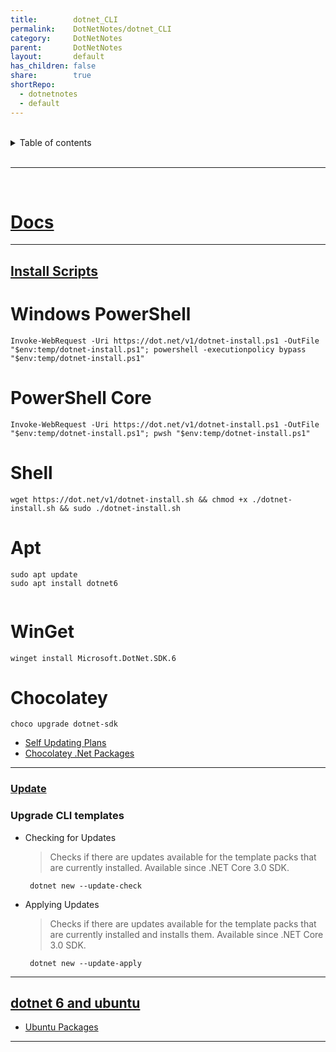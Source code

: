 ```yaml
---
title:        dotnet_CLI    
permalink:    DotNetNotes/dotnet_CLI    
category:     DotNetNotes    
parent:       DotNetNotes    
layout:       default    
has_children: false    
share:        true    
shortRepo:    
  - dotnetnotes    
  - default    
---
```

    
    
<br/>    
    
<details markdown="block">    
<summary>    
Table of contents    
</summary>    
{: .text-delta }    
1. TOC    
{:toc}    
</details>    
    
<br/>    
    
***    
    
<br/>    
    
# [Docs](https://learn.microsoft.com/en-us/dotnet/core/tools/)    
    
 ***    
    
## [Install Scripts](https://learn.microsoft.com/en-us/dotnet/core/tools/dotnet-install-script)    
    
# Windows PowerShell    
    
```shell    
Invoke-WebRequest -Uri https://dot.net/v1/dotnet-install.ps1 -OutFile "$env:temp/dotnet-install.ps1"; powershell -executionpolicy bypass "$env:temp/dotnet-install.ps1"    
```    
    
# PowerShell Core    
    
```shell    
Invoke-WebRequest -Uri https://dot.net/v1/dotnet-install.ps1 -OutFile "$env:temp/dotnet-install.ps1"; pwsh "$env:temp/dotnet-install.ps1"    
```    
    
# Shell    
    
```shell    
wget https://dot.net/v1/dotnet-install.sh && chmod +x ./dotnet-install.sh && sudo ./dotnet-install.sh    
```    
    
# Apt    
    
```shell    
sudo apt update    
sudo apt install dotnet6    
    
```    
    
# WinGet    
    
```shell    
winget install Microsoft.DotNet.SDK.6    
```    
    
# Chocolatey    
    
```shell    
choco upgrade dotnet-sdk    
```    
    
- [Self Updating Plans](https://github.com/dotnet/sdk/issues/23700)    
- [Chocolatey .Net Packages](https://community.chocolatey.org/packages/dotnet-sdk/)    
    
***    
    
### [Update](https://learn.microsoft.com/en-us/dotnet/core/tools/dotnet-tool-update)    
    
### Upgrade CLI templates    
    
- Checking for Updates    
  > Checks if there are updates available for the template packs that are currently installed. Available since .NET Core 3.0 SDK.    
    
       dotnet new --update-check    
    
- Applying Updates    
  > Checks if there are updates available for the template packs that are currently installed and installs them. Available since .NET Core 3.0 SDK.    
    
       dotnet new --update-apply    
    
***    
    
## [dotnet 6 and ubuntu](https://devblogs.microsoft.com/dotnet/dotnet-6-is-now-in-ubuntu-2204/)    
    
- [Ubuntu Packages](https://packages.ubuntu.com/search?suite=default&section=all&arch=any&keywords=dotnet&searchon=names)    
    
***